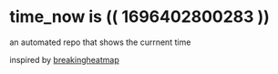 # time_now is (( 1696402800283 ))

an automated repo that shows the currnent time

inspired by [breakingheatmap](https://github.com/breakingheatmap/breakingheatmap)